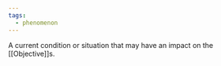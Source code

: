 ```yaml
---
tags:
  - phenomenon
---
```

A current condition or situation that may have an impact on the [[Objective]]s.